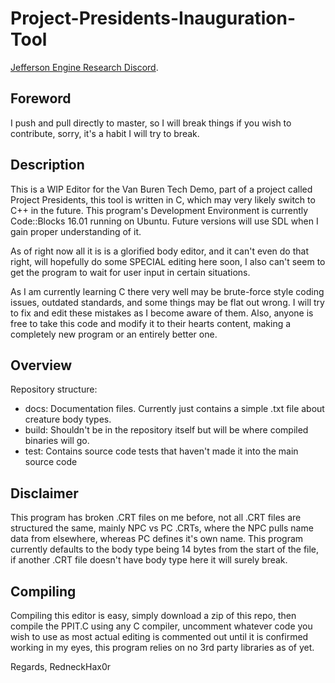 # Project-Presidents-Inauguration-Tool

[Jefferson Engine Research Discord](https://discord.gg/tzF3YFu/).

Foreword
----------------
I push and pull directly to master, so I will break things if you wish to contribute, sorry, it's a habit I will try to break.

Description
----------------
This is a WIP Editor for the Van Buren Tech Demo, part of a project called Project Presidents, this tool is written in C, which may very likely switch to C++ in the future. This program's Development Environment is currently Code::Blocks 16.01 running on Ubuntu. Future versions will use SDL when I gain proper understanding of it.

As of right now all it is is a glorified body editor, and it can't even do that right, will hopefully do some SPECIAL editing here soon, I also can't seem to get the program to wait for user input in certain situations.

As I am currently learning C there very well may be brute-force style coding issues, outdated standards, and some things may be flat out wrong. I will try to fix and edit these mistakes as I become aware of them. Also, anyone is free to take this code and modify it to their hearts content, making a completely new program or an entirely better one.

Overview
----------------
Repository structure:
- docs: Documentation files. Currently just contains a simple .txt file about creature body types.
- build: Shouldn't be in the repository itself but will be where compiled binaries will go.
- test: Contains source code tests that haven't made it into the main source code

Disclaimer
----------------
This program has broken .CRT files on me before, not all .CRT files are structured the same, mainly NPC vs PC .CRTs, where the NPC pulls name data from elsewhere, whereas PC defines it's own name. This program currently defaults to the body type being 14 bytes from the start of the file, if another .CRT file doesn't have body type here it will surely break.

Compiling
----------------

Compiling this editor is easy, simply download a zip of this repo, then compile the PPIT.C using any C compiler, uncomment whatever code you wish to use as most actual editing is commented out until it is confirmed working in my eyes, this program relies on no 3rd party libraries as of yet.

Regards, RedneckHax0r
